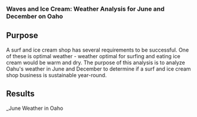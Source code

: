 ### Waves and Ice Cream:  Weather Analysis for June and December on Oaho

## Purpose

A surf and ice cream shop has several requirements to be successful.  One of these is optimal weather - weather optimal for surfing and eating ice cream would be warm and dry.   The purpose of this analysis is to analyze Oahu's weather in June and December to determine if a surf and ice cream shop business is sustainable year-round.  

## Results

_June Weather in Oaho 


